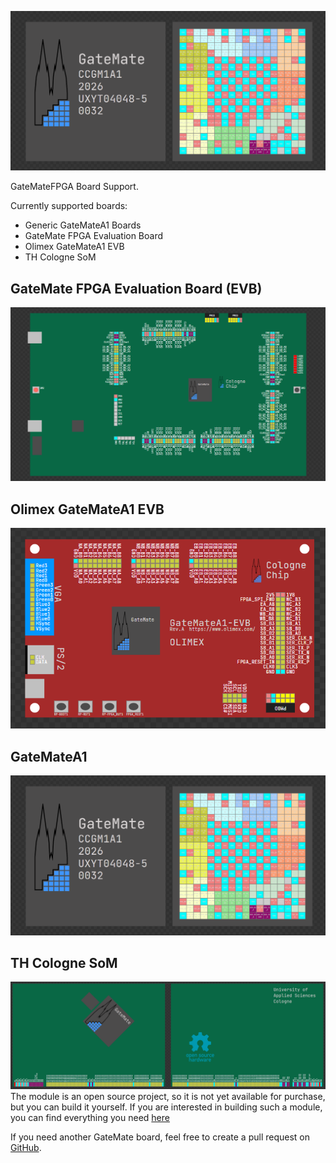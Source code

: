 ![Icon](https://raw.githubusercontent.com/swittlich/OneWare.GateMate/main/Icon.png)

GateMateFPGA Board Support.

Currently supported boards: 
- Generic GateMateA1 Boards
- GateMate FPGA Evaluation Board
- Olimex GateMateA1 EVB
- TH Cologne SoM

## GateMate FPGA Evaluation Board (EVB)
![Icon](https://raw.githubusercontent.com/swittlich/OneWare.GateMate/main/Examples/GateMateEVB.png)

## Olimex GateMateA1 EVB
![Icon](https://raw.githubusercontent.com/swittlich/OneWare.GateMate/main/Examples/OlimexGateMateA1EVB.png)

## GateMateA1
![Icon](https://raw.githubusercontent.com/swittlich/OneWare.GateMate/main/Examples/GateMateA1.png)

## TH Cologne SoM
![Icon](https://raw.githubusercontent.com/swittlich/OneWare.GateMate/main/Examples/THSoMGateMate.png)
The module is an open source project, so it is not yet available for purchase, but you can build it yourself. If you are interested in building such a module, you can find everything you need [here](https://github.com/fsnitz/CcSoM) 


If you need another GateMate board, feel free to create a pull request on [GitHub](https://github.com/swittlich/OneWare.GateMate).
